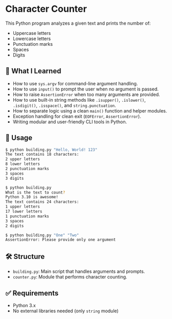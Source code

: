 # Character Counter

This Python program analyzes a given text and prints the number of:

- Uppercase letters
- Lowercase letters
- Punctuation marks
- Spaces
- Digits

## 📌 What I Learned

- How to use `sys.argv` for command-line argument handling.
- How to use `input()` to prompt the user when no argument is passed.
- How to raise `AssertionError` when too many arguments are provided.
- How to use built-in string methods like `.isupper()`, `.islower()`, `.isdigit()`, `.isspace()`, and `string.punctuation`.
- How to separate logic using a clean `main()` function and helper modules.
- Exception handling for clean exit (`EOFError`, `AssertionError`).
- Writing modular and user-friendly CLI tools in Python.

## 🚀 Usage

```bash
$ python building.py "Hello, World! 123"
The text contains 18 characters:
2 upper letters
8 lower letters
2 punctuation marks
3 spaces
3 digits
```

```bash
$ python building.py
What is the text to count?
Python 3.10 is awesome!
The text contains 24 characters:
1 upper letters
17 lower letters
1 punctuation marks
3 spaces
2 digits
```

```bash
$ python building.py "One" "Two"
AssertionError: Please provide only one argument
```

## 🛠 Structure

- `building.py`: Main script that handles arguments and prompts.
- `counter.py`: Module that performs character counting.

## ✅ Requirements

- Python 3.x
- No external libraries needed (only `string` module)

